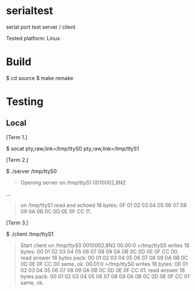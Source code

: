 # serialtest
serial port test server / client

Tested platform:  Linux.

# Build

$ cd source
$ make remake

# Testing

## Local

[Term 1.]

$ socat pty,raw,link=/tmp/ttyS0 pty,raw,link=/tmp/ttyS1


[Term 2.]

$ ./server /tmp/ttyS0

> Opening server on /tmp/ttyS1 0010002,8N2
>       
>
...
> on /tmp/ttyS1 read and echoed 18 bytes: 0F 01 02 03 04 05 06 07 08 09 0A 0B 0C 0D 0E 0F CC 11.


[Term 3.]

$ ./client /tmp/ttyS1

> Start client on /tmp/ttyS0 0010002,8N2
> 00.00:0 >/tmp/ttyS0 writes 18   bytes:  00 01 02 03 04 05 06 07 08 09 0A 0B 0C 0D 0E 0F CC 00.
>	read answer 18 bytes  pack:  00 01 02 03 04 05 06 07 08 09 0A 0B 0C 0D 0E 0F CC 00 same, ok.
> 00.01:0 >/tmp/ttyS0 writes 18   bytes:  00 01 02 03 04 05 06 07 08 09 0A 0B 0C 0D 0E 0F CC 01.
>	read answer 18 bytes  pack:  00 01 02 03 04 05 06 07 08 09 0A 0B 0C 0D 0E 0F CC 01 same, ok.


